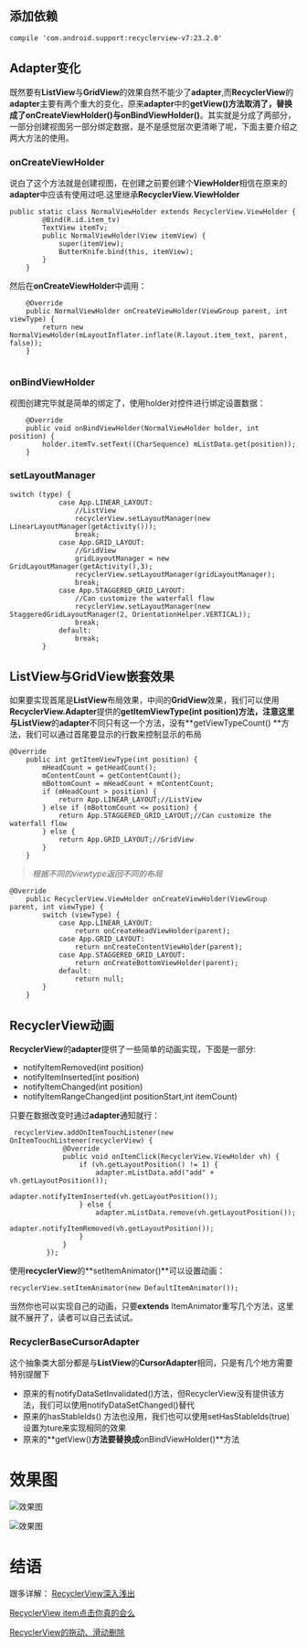 ## 添加依赖

```
compile 'com.android.support:recyclerview-v7:23.2.0'
```

## Adapter变化

既然要有**ListView**与**GridView**的效果自然不能少了**adapter**,而**RecyclerView**的**adapter**主要有两个重大的变化，原来**adapter**中的**getView()**方法取消了，替换成了**onCreateViewHolder()**与**onBindViewHolder()**。其实就是分成了两部分，一部分创建视图另一部分绑定数据，是不是感觉层次更清晰了呢，下面主要介绍之两大方法的使用。
### onCreateViewHolder
说白了这个方法就是创建视图，在创建之前要创建个**ViewHolder**相信在原来的**adapter**中应该有使用过吧.这里继承**RecyclerView.ViewHolder**

```
public static class NormalViewHolder extends RecyclerView.ViewHolder {
        @Bind(R.id.item_tv)
        TextView itemTv;
        public NormalViewHolder(View itemView) {
            super(itemView);
            ButterKnife.bind(this, itemView);
        }
    }   
```

然后在**onCreateViewHolder**中调用：

```
	@Override
    public NormalViewHolder onCreateViewHolder(ViewGroup parent, int viewType) {
        return new NormalViewHolder(mLayoutInflater.inflate(R.layout.item_text, parent, false));
    }
    
```
### onBindViewHolder
视图创建完毕就是简单的绑定了，使用holder对控件进行绑定设置数据：

```
    @Override
    public void onBindViewHolder(NormalViewHolder holder, int position) {
        holder.itemTv.setText((CharSequence) mListData.get(position));
    }
```

### setLayoutManager

```
switch (type) {
            case App.LINEAR_LAYOUT:
            	//ListView
                recyclerView.setLayoutManager(new LinearLayoutManager(getActivity()));
                break;
            case App.GRID_LAYOUT:
            	//GridView
                gridLayoutManager = new GridLayoutManager(getActivity(),3);
                recyclerView.setLayoutManager(gridLayoutManager);
                break;                
            case App.STAGGERED_GRID_LAYOUT:
            	//Can customize the waterfall flow
                recyclerView.setLayoutManager(new StaggeredGridLayoutManager(2, OrientationHelper.VERTICAL));
                break;
            default:
                break;
        }
```

## ListView与GridView嵌套效果
如果要实现首尾是**ListView**布局效果，中间的**GridView**效果，我们可以使用**RecyclerView.Adapter**提供的**getItemViewType(int position)**方法，注意这里与**ListView**的**adapter**不同只有这一个方法，没有**getViewTypeCount() **方法，我们可以通过首尾要显示的行数来控制显示的布局

```
@Override
    public int getItemViewType(int position) {
        mHeadCount = getHeadCount();
        mContentCount = getContentCount();
        mBottomCount = mHeadCount + mContentCount;
        if (mHeadCount > position) {
            return App.LINEAR_LAYOUT;//ListView
        } else if (mBottomCount <= position) {
            return App.STAGGERED_GRID_LAYOUT;//Can customize the waterfall flow
        } else {
            return App.GRID_LAYOUT;//GridView
        }
    }

```

>*根据不同的viewtype返回不同的布局*


```
@Override
    public RecyclerView.ViewHolder onCreateViewHolder(ViewGroup parent, int viewType) {
        switch (viewType) {
            case App.LINEAR_LAYOUT:
                return onCreateHeadViewHolder(parent);
            case App.GRID_LAYOUT:
                return onCreateContentViewHolder(parent);
            case App.STAGGERED_GRID_LAYOUT:
                return onCreateBottomViewHolder(parent);
            default:
                return null;
        }
    }
```

## RecyclerView动画
**RecyclerView**的**adapter**提供了一些简单的动画实现，下面是一部分:

* notifyItemRemoved(int position)
* notifyItemInserted(int position)
* notifyItemChanged(int position)
* notifyItemRangeChanged(int positionStart,int itemCount)

只要在数据改变时通过**adapter**通知就行：

```
 recyclerView.addOnItemTouchListener(new OnItemTouchListener(recyclerView) {
             @Override
             public void onItemClick(RecyclerView.ViewHolder vh) {
                 if (vh.getLayoutPosition() != 1) {
                     adapter.mListData.add("add" + vh.getLayoutPosition());
                     adapter.notifyItemInserted(vh.getLayoutPosition());
                 } else {
                     adapter.mListData.remove(vh.getLayoutPosition());
                     adapter.notifyItemRemoved(vh.getLayoutPosition());
                 }
             }
         });
```

使用**recyclerView**的**setItemAnimator()**可以设置动画：

```
recyclerView.setItemAnimator(new DefaultItemAnimator());
```

当然你也可以实现自己的动画，只要**extends** ItemAnimator重写几个方法，这里就不展开了，读者可以自己去试试。


### RecyclerBaseCursorAdapter
这个抽象类大部分都是与**ListView**的**CursorAdapter**相同，只是有几个地方需要特别提醒下

* 原来的有notifyDataSetInvalidated()方法，但RecyclerView没有提供该方法，我们可以使用notifyDataSetChanged()替代
* 原来的hasStableIds() 方法也没用，我们也可以使用setHasStableIds(true)设置为ture来实现相同的效果
* 原来的**getView()**方法要替换成**onBindViewHolder()**方法

# 效果图

![效果图](https://github.com/idisfkj/RecyclerView/raw/master/image/RecyclerView.gif)

![效果图](https://github.com/idisfkj/RecyclerView/raw/master/image/RecyclerView1.gif)

# 结语

跟多详解：
[RecyclerView深入浅出](http://idisfkj.github.io/2016/04/02/RecyclerView%E6%B7%B1%E5%85%A5%E6%B5%85%E5%87%BA/)

[RecyclerView item点击你真的会么](http://idisfkj.github.io/2016/05/22/RecyclerView-item%E7%82%B9%E5%87%BB%E4%BD%A0%E7%9C%9F%E7%9A%84%E4%BC%9A%E4%B9%88/)

[RecyclerView的拖动、滑动删除](http://idisfkj.github.io/2016/06/04/RecyclerView%E7%9A%84%E6%8B%96%E5%8A%A8%E3%80%81%E6%BB%91%E5%8A%A8%E5%88%A0%E9%99%A4/)